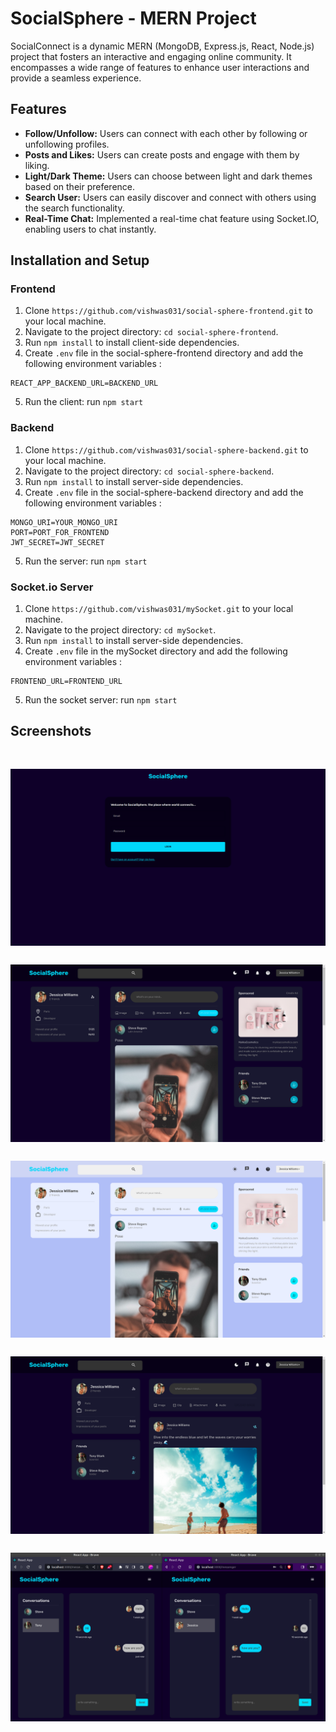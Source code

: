 # SocialSphere - MERN Project

SocialConnect is a dynamic MERN (MongoDB, Express.js, React, Node.js) project that fosters an interactive and engaging online community. It encompasses a wide range of features to enhance user interactions and provide a seamless experience.

## Features

- **Follow/Unfollow:** Users can connect with each other by following or unfollowing profiles.
- **Posts and Likes:** Users can create posts and engage with them by liking.
- **Light/Dark Theme:** Users can choose between light and dark themes based on their preference.
- **Search User:** Users can easily discover and connect with others using the search functionality.
- **Real-Time Chat:** Implemented a real-time chat feature using Socket.IO, enabling users to chat instantly.

## Installation and Setup

### Frontend
1. Clone `https://github.com/vishwas031/social-sphere-frontend.git` to your local machine.
2. Navigate to the project directory: `cd social-sphere-frontend`.
3. Run `npm install` to install client-side dependencies.
4. Create `.env` file in the social-sphere-frontend directory and add the following environment variables :

 ```
 REACT_APP_BACKEND_URL=BACKEND_URL
 ```
5. Run the client: run `npm start`
    
### Backend
  1. Clone `https://github.com/vishwas031/social-sphere-backend.git` to your local machine.
  2. Navigate to the project directory: `cd social-sphere-backend`.
  3. Run `npm install` to install server-side dependencies.
  4. Create `.env` file in the social-sphere-backend directory and add the following environment variables :

  ```
  MONGO_URI=YOUR_MONGO_URI
  PORT=PORT_FOR_FRONTEND
  JWT_SECRET=JWT_SECRET
  ```
5. Run the server: run `npm start`

### Socket.io Server
  1. Clone `https://github.com/vishwas031/mySocket.git` to your local machine.
  2. Navigate to the project directory: `cd mySocket`.
  3. Run `npm install` to install server-side dependencies.
  4. Create `.env` file in the mySocket directory and add the following environment variables :

  ```
  FRONTEND_URL=FRONTEND_URL
  ```
5. Run the socket server: run `npm start`

## Screenshots
<img src="./public/1.png" style="margin-top: 30px"  align='center'>
<img src="./public/2.png" style="margin-top: 30px"  align='center'>
<img src="./public/3.png" style="margin-top: 30px"  align='center'>
<img src="./public/4.png" style="margin-top: 30px"  align='center'>
<img src="./public/5.png" style="margin-top: 30px"  align='center'>